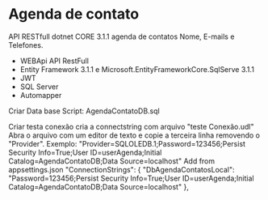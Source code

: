 # Agenda de contato

  API RESTfull dotnet CORE 3.1.1 agenda de contatos Nome, E-mails e Telefones.
  * WEBApi API RestFull
  * Entity Framework 3.1.1 e Microsoft.EntityFrameworkCore.SqlServe 3.1.1
  * JWT
  * SQL Server
  * Automapper

Criar Data base
Script: AgendaContatoDB.sql

Criar testa conexão
  cria a connectstring com arquivo "teste Conexão.udl"
  Abra o arquivo com um editor de texto e copie a terceira linha removendo o "Provider".
     Exemplo: "Provider=SQLOLEDB.1;Password=123456;Persist Security Info=True;User ID=userAgenda;Initial Catalog=AgendaContatoDB;Data Source=localhost"
  Add from appsettings.json
  "ConnectionStrings": {
    "DbAgendaContatosLocal": "Password=123456;Persist Security Info=True;User ID=userAgenda;Initial Catalog=AgendaContatoDB;Data Source=localhost"
  },